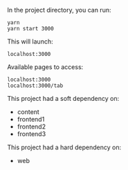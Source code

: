 In the project directory, you can run: 
```
yarn 
yarn start 3000
```

This will launch:
```
localhost:3000
```

Available pages to access:
```
localhost:3000
localhost:3000/tab
```

This project had a soft dependency on: 
* content
* frontend1
* frontend2
* frontend3

This project had a hard dependency on:
* web